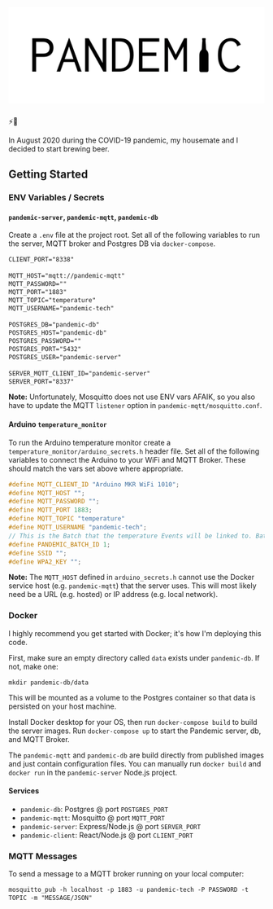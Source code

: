 # ![Pandemic Brewing logo](pandemic-server/public/images/logo.png)
⚡️🍺

In August 2020 during the COVID-19 pandemic, my housemate and I decided to start brewing beer.

## Getting Started

### ENV Variables / Secrets

#### `pandemic-server`, `pandemic-mqtt`, `pandemic-db`

Create a `.env` file at the project root. Set all of the following variables to run the server, MQTT broker and Postgres DB via `docker-compose`.

```
CLIENT_PORT="8338"

MQTT_HOST="mqtt://pandemic-mqtt"
MQTT_PASSWORD=""
MQTT_PORT="1883"
MQTT_TOPIC="temperature"
MQTT_USERNAME="pandemic-tech"

POSTGRES_DB="pandemic-db"
POSTGRES_HOST="pandemic-db"
POSTGRES_PASSWORD=""
POSTGRES_PORT="5432"
POSTGRES_USER="pandemic-server"

SERVER_MQTT_CLIENT_ID="pandemic-server"
SERVER_PORT="8337"
```

**Note:** Unfortunately, Mosquitto does not use ENV vars AFAIK, so you also have to update the MQTT `listener` option in `pandemic-mqtt/mosquitto.conf`.

#### Arduino `temperature_monitor`

To run the Arduino temperature monitor create a `temperature_monitor/arduino_secrets.h` header file. Set all of the following variables to connect the Arduino to your WiFi and MQTT Broker. These should match the vars set above where appropriate.

```cpp
#define MQTT_CLIENT_ID "Arduino MKR WiFi 1010";
#define MQTT_HOST "";
#define MQTT_PASSWORD "";
#define MQTT_PORT 1883;
#define MQTT_TOPIC "temperature"
#define MQTT_USERNAME "pandemic-tech";
// This is the Batch that the temperature Events will be linked to. Batch `1` is seeded for testing.
#define PANDEMIC_BATCH_ID 1;
#define SSID "";
#define WPA2_KEY "";
```

**Note:** The `MQTT_HOST` defined in `arduino_secrets.h` cannot use the Docker service host (e.g. `pandemic-mqtt`) that the server uses. This will most likely need be a URL (e.g. hosted) or IP address (e.g. local network).

### Docker

I highly recommend you get started with Docker; it's how I'm deploying this code.

First, make sure an empty directory called `data` exists under `pandemic-db`. If not, make one:
```shell
mkdir pandemic-db/data
```

This will be mounted as a volume to the Postgres container so that data is persisted on your host machine.

Install Docker desktop for your OS, then run `docker-compose build` to build the server images. Run `docker-compose up` to start the Pandemic server, db, and MQTT Broker.

The `pandemic-mqtt` and `pandemic-db` are build directly from published images and just contain configuration files. You can manually run `docker build` and `docker run` in the `pandemic-server` Node.js project.

#### Services

- `pandemic-db`: Postgres @ port `POSTGRES_PORT`
- `pandemic-mqtt`: Mosquitto @ port `MQTT_PORT`
- `pandemic-server`: Express/Node.js @ port `SERVER_PORT`
- `pandemic-client`: React/Node.js @ port `CLIENT_PORT`

### MQTT Messages

To send a message to a MQTT broker running on your local computer:
```shell
mosquitto_pub -h localhost -p 1883 -u pandemic-tech -P PASSWORD -t TOPIC -m "MESSAGE/JSON"
```
